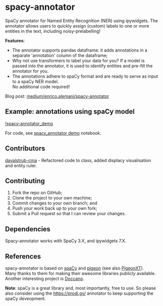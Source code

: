 # spacy-annotator

SpaCy annotator for Named Entity Recognition (NER) using ipywidgets.
The annotator allows users to quickly assign (custom) labels to one or more entities in the text, including noisy-prelabelling!   

**Features**:

* The annotator supports pandas dataframe: it adds annotations in a separate 'annotation' column of the dataframe;
* Why not use transformers to label your data for you? 
If a model is passed into the annotator, it is used to identify entities and pre-fill the annotator for you.
* The annotations adhere to spaCy format and are ready to serve as input to a spaCy NER model.   
No additional code required!

Blog post: [medium/enrico.alemani/spacy-annotator](https://medium.com/@enrico.alemani/how-to-create-training-data-for-spacy-ner-models-using-ipywidgets-c4aa71bf61a2)

## Example: annotations using spaCy model 
[!spacy-annotator_demo](demo/spacy-annotator_demo.gif)

For code, see [spacy_annotator demo](demo/spacy_annotator_demo.ipynb) notebook.

## Contributors
[dayalstrub-cma](https://github.com/ieriii/spacy-annotator/tree/annotator-v2) - Refactored code to class, added displacy visualisation and entity ruler.

## Contributing

1. Fork the repo on GitHub;
2. Clone the project to your own machine;
3. Commit changes to your own branch; and
4. Push your work back up to your own fork;
5. Submit a Pull request so that I can review your changes.

## Dependencies

Spacy-annotator works with SpaCy 3.X, and ipywidgets 7.X.

## References

spacy-annotator is based on [spaCy](https://spacy.io/) and [pigeon](https://github.com/agermanidis/pigeon) (see also [PigeonXT](https://github.com/dennisbakhuis/pigeonXT)).   
Many thanks to them for making their awesome libraries publicly available. Another interesting project is [Doccano](https://github.com/doccano/doccano).

**Note**:
spaCy is a great library and, most importantly, free to use. So please also consider using the https://prodi.gy/ annotator to keep supporting the spaCy deveopment.
